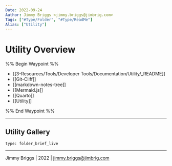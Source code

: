 ```yaml
---
Date: 2022-09-24
Author: Jimmy Briggs <jimmy.briggs@jimbrig.com>
Tags: ["#Type/Folder", "#Type/ReadMe"]
Alias: ["Utility"]
---
```


# Utility Overview

%% Begin Waypoint %%
- [[3-Resources/Tools/Developer Tools/Documentation/Utility/_README]]
- [[Git-Cliff]]
- [[markdown-notes-tree]]
- [[Mermaid.js]]
- [[Quarto]]
- [[Utility]]

%% End Waypoint %%

***

## Utility Gallery

 
```ccard
type: folder_brief_live
```
 

***

Jimmy Briggs | 2022 | <jimmy.briggs@jimbrig.com>



